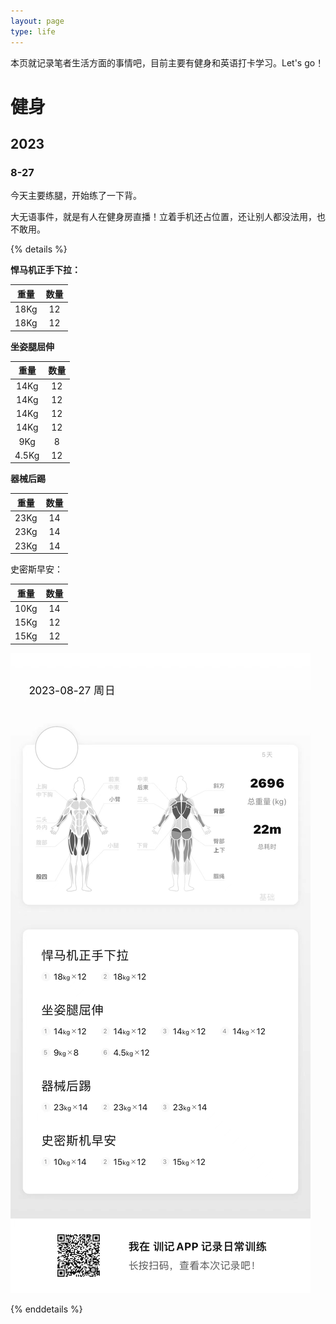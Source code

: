 ```yaml
---
layout: page
type: life
---
```

本页就记录笔者生活方面的事情吧，目前主要有健身和英语打卡学习。Let's go！

# 健身

## 2023

### 8-27

今天主要练腿，开始练了一下背。

大无语事件，就是有人在健身房直播！立着手机还占位置，还让别人都没法用，也不敢用。

{% details %}

**悍马机正手下拉：**

| 重量 | 数量 |
| :--: | :--: |
| 18Kg |  12  |
| 18Kg |  12  |

**坐姿腿屈伸**

| 重量  | 数量 |
| :---: | :--: |
| 14Kg  |  12  |
| 14Kg  |  12  |
| 14Kg  |  12  |
| 14Kg  |  12  |
|  9Kg  |  8   |
| 4.5Kg |  12  |

**器械后踢**

| 重量 | 数量 |
| :--: | :--: |
| 23Kg |  14  |
| 23Kg |  14  |
| 23Kg |  14  |

史密斯早安：

| 重量 | 数量 |
| :--: | :--: |
| 10Kg |  14  |
| 15Kg |  12  |
| 15Kg |  12  |



![](https://raw.githubusercontent.com/lvszl/figure/master/fd71ef493c072739f438ecd6420f1c1.jpg)

{% enddetails %}
